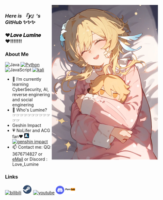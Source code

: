 <img width="350px" align="right" src="https://raw.githubusercontent.com/Love-Lumine/Love-Lumine/refs/heads/main/1731426892115.png"/>

###       ***Here is 『𝒚』's GitHub*** ✨✨✨

<h3>❤𝑳𝒐𝒗𝒆 𝑳𝒖𝒎𝒊𝒏𝒆❤!!!!!!!</h3>

###       About Me
![Java](https://img.shields.io/badge/-Java-007396?style=flat-square&logo=java&logoColor=ffffff)
[![Python](https://img.shields.io/badge/-Python-3776AB?style=flat-square&logo=python&logoColor=ffffff)](https://www.python.org/)
![JavaScript](https://img.shields.io/badge/JavaScript-F7DF1E?style=flat-square&logo=JavaScript&logoColor=ffffff)
[![kali](https://img.shields.io/badge/-Linux-333333?style=flat-square&logo=linux&logoColor=white)](https://kali.org/)
- 👣 I’m currently learning CyberSecurity, AI, reverse enginering and social enginering
- 💝 Who's Lumine?      ☞☞☞☞☞☞☞☞☞☞☞☞
- Geshin Impact
- 💗 NoLifer and ACG fan❤  [![anilist](https://github.com/Love-Lumine/Love-Lumine/blob/main/favicon-16x16.png?raw=true)](https://anilist.com/user/LoveLumine) [![genshin impact](https://genshin.hoyoverse.com/favicon.ico)](https://download-porter.hoyoverse.com/download-porter/2025/05/16/GenshinImpact_install_202504281702.exe?trace_key=GenshinImpact_install_ua_832f0633fef7)
- 📫 Contact me: QQ: 3676714827 or [eMail](LoveLumine@hotmail.com) or Discord : Love_Lumine

###   Links

[![bilibili](https://i0.hdslb.com/bfs/static/jinkela/long/images/favicon.ico)](https://space.bilibili.com/3461566580132257)
[![steam](https://raw.githubusercontent.com/Love-Lumine/Love-Lumine/refs/heads/main/steam-icon.png)](https://steamcommunity.com/id/Love_Lumine)
[![youtube](https://www.youtube.com/s/desktop/d96517c3/img/logos/favicon_32x32.png)](https://youtube.com/@Love_Lumine)
[![discord](https://raw.githubusercontent.com/Love-Lumine/Love-Lumine/refs/heads/main/discord.png)](https://discord.gg/username:Love_Lumine)
[![pronhub](https://raw.githubusercontent.com/Love-Lumine/Love-Lumine/refs/heads/main/7150904_pornhub_official_logo_icon.png)](https://www.bilibili.com/video/BV1bi421h79s)
